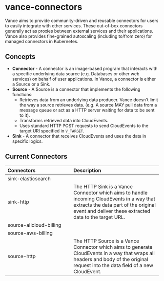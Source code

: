 # vance-connectors

Vance aims to provide community-driven and reusable connectors for users to easily integrate with other services.
These out-of-box connectors generally act as proxies between external services and their applications.
Vance also provides fine-grained autoscaling (including to/from zero) for managed connectors in Kubernetes.

## Concepts

- **Connector** - A connector is an image-based program that interacts with a specific underlying data source
  (e.g. Databases or other web services) on behalf of user applications.
  In Vance, a connector is either a Source or a Sink.
- **Source** - A Source is a connector that implements the following functions:
    - Retrieves data from an underlying data producer. Vance doesn't limit the way a source retrieves data.
      (e.g. A source MAY pull data from a message queue or act as a HTTP server waiting for data to be sent to it).
    - Transforms retrieved data into CloudEvents.
    - Uses standard HTTP POST requests to send CloudEvents to the target URI specified in `V_TARGET`.
- **Sink** - A connector that receives CloudEvents and uses the data in specific logics. 

## Current Connectors

| Connectors<div style="width:200px"> | Description                                           |
| :---------------------------- | :---------------------------------------------- |
| sink-elasticsearch   |  |
| sink-http              | The HTTP Sink is a Vance Connector which aims to handle incoming CloudEvents in a way that extracts the data part of the original event and deliver these extracted data to the target URL.  |
| source-alicloud-billing         |                                          |
| source-aws-billing              |         |
| source-http    |    The HTTP Source is a Vance Connector which aims to generate CloudEvents in a way that wraps all headers and body of the original request into the data field of a new CloudEvent.   |
